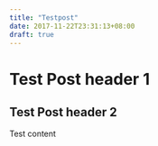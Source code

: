 ```yaml
---
title: "Testpost"
date: 2017-11-22T23:31:13+08:00
draft: true
---
```


# Test Post header 1
## Test Post header 2

Test content
